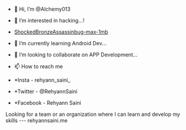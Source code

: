 - 👋 Hi, I’m @Alchemy013
- 👀 I’m interested in hacking...!
- [ShockedBronzeAssassinbug-max-1mb](https://user-images.githubusercontent.com/92947939/155016837-d72e0f98-c12b-48fa-93cc-4c512deade4b.gif)

- 🌱 I’m currently learning Android Dev...
- 💞️ I’m looking to collaborate on APP Development...
- 📫 How to reach me 
- *Insta - rehyann_saini_
- *Twitter - @RehyannSaini
- *Facebook - Rehyann Saini

 Looking for a team or an organization where I can learn and develop my skills
--- rehyannsaini.me
<!---
I Am Just a High Functionin SocioPath...
Moto
#Respect the privacy of others.
#Think before you type.
#With great power comes great responsibility.
--->
